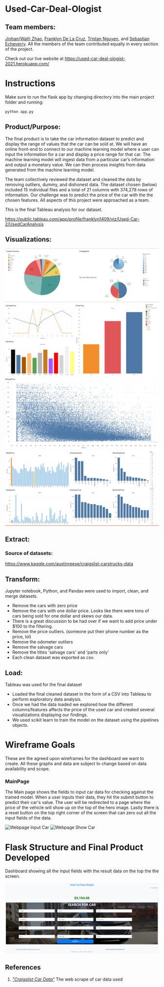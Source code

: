 # Used-Car-Deal-Ologist

## Team members:
[Jinhan(Walt) Zhao](https://github.com/jzhao0626), [Franklyn De La Cruz](https://github.com/delacruzfranklyn93), [Tristan Nguyen](https://github.com/tristan1994), and [Sebastian Echeverry](https://github.com/uno-sebastian).
All the members of the team contributed equally in every section of the project.

Check out our live website at https://used-car-deal-ologist-2021.herokuapp.com/

# Instructions

Make sure to run the flask app by changing directory into the main project folder and running:
```bash
python app.py
```

## Product/Purpose:
The final product is to take the car information dataset to predict and display the range of values that the car can be sold at. We will have an online front-end to connect to our machine learning model where a user can input the information for a car and display a price range for that car. The machine learning model will ingest data from a particular car’s information and output a monetary value. We can then process insights from data generated from the machine learning model.

The team collectively reviewed the dataset and cleaned the data by removing outliers, dummy, and dishonest data. The dataset chosen (below) included 15 individual files and a total of 21 columns with 374,278 rows of information. Our challenge was to predict the price of the car with the the chosen features. All aspects of this project were approached as a team.

This is the final Tableau analysis for our dataset.

https://public.tableau.com/app/profile/franklyn1409/viz/Used-Car-2/UsedCarAnalysis

## Visualizations:

![Type_Dist](images/Type_Dist.png)
![Price_V_Features](images/Price_V_Features.png)
![Mileage_V_Price](images/Mileage_V_Price.png)
![State_Price](images/State_Price.PNG)

## Extract:

### Source of datasets: 
https://www.kaggle.com/austinreese/craigslist-carstrucks-data

## Transform:
Jupyter notebook, Python, and Pandas were used to import, clean, and merge datasets.
* Remove the cars with zero price
* Remove the cars with one dollar price. Looks like there were tons of cars being sold for one dollar and skews our data. 
* 	There is a great discussion to be had over if we want to add price under $100 to the filtering.
* Remove the price outliers. (someone put their phone number as the price, lol)
* Remove the odometer outliers
* Remove the salvage cars
* Remove the titles 'salvage cars' and 'parts only'
*	Each clean dataset was exported as csv.

## Load:
Tableau was used for the final dataset
*	Loaded the final cleaned dataset in the form of a CSV into Tableau to perform exploratory data analysis.
*	Once we had the data loaded we explored how the different columns/features affects the price of the used car and created several visualizations displaying our findings.
*	We used scikit learn to train the model on the dataset using the pipelines objects.

# Wireframe Goals

These are the agreed upon wireframes for the dashboard we want to create. All these graphs and data are subject to change based on data availability and scope.

### MainPage
 
The Main page shows the fields to input car data for checking against the trained model. When a user inputs their data, they hit the submit button to predict their car's value. The user will be redirected to a page where the price of the vehicle will show up on the top of the hero image. Lastly there is a reset button on the top right corner of the screen that can zero out all the input fields of the data.

![Webpage Input Car](pre-planning/webpage_input_car.png)
![Webpage Show Car](pre-planning/webpage_show_car.png)

# Flask Structure and Final Product Developed

Dashboard showing all the input fields with the result data on the top the the screen.

![MainPage](images/Main_page_web.png)

## References

1. [*"Craigslist Car Data"*](https://www.kaggle.com/austinreese/craigslist-carstrucks-data) The web scrape of car data used
